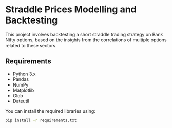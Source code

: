 # Straddle Prices Modelling and Backtesting

This project involves backtesting a short straddle trading strategy  on Bank Nifty options, based on the insights from the correlations of multiple options related to these sectors.

## Requirements

- Python 3.x
- Pandas
- NumPy
- Matplotlib
- Glob
- Dateutil

You can install the required libraries using:
```bash
pip install -r requirements.txt
```
